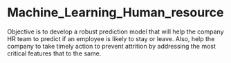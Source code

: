 # Machine_Learning_Human_resource
Objective is to develop a robust prediction model that will help the company HR team to predict if an employee is likely to stay or leave. Also, help the company to take timely action  to prevent attrition by addressing the most critical features that to the same.
